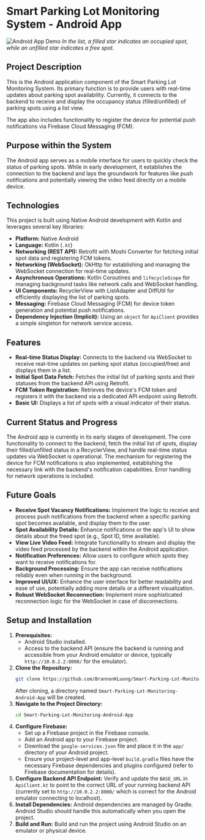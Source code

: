 # Smart Parking Lot Monitoring System - Android App
![Android App Demo](assets/smart-parking-lot-android-demo.gif)
*In the list, a filled star indicates an occupied spot, while an unfilled star indicates a free spot.*
## Project Description

This is the Android application component of the Smart Parking Lot Monitoring System. Its primary function is to provide users with real-time updates about parking spot availability. Currently, it connects to the backend to receive and display the occupancy status (filled/unfilled) of parking spots using a list view.

The app also includes functionality to register the device for potential push notifications via Firebase Cloud Messaging (FCM).

## Purpose within the System

The Android app serves as a mobile interface for users to quickly check the status of parking spots. While in early development, it establishes the connection to the backend and lays the groundwork for features like push notifications and potentially viewing the video feed directly on a mobile device.

## Technologies

This project is built using Native Android development with Kotlin and leverages several key libraries:

* **Platform:** Native Android
* **Language:** Kotlin (`.kt`)
* **Networking (REST API):** Retrofit with Moshi Converter for fetching initial spot data and registering FCM tokens.
* **Networking (WebSocket):** OkHttp for establishing and managing the WebSocket connection for real-time updates.
* **Asynchronous Operations:** Kotlin Coroutines and `lifecycleScope` for managing background tasks like network calls and WebSocket handling.
* **UI Components:** RecyclerView with ListAdapter and DiffUtil for efficiently displaying the list of parking spots.
* **Messaging:** Firebase Cloud Messaging (FCM) for device token generation and potential push notifications.
* **Dependency Injection (Implicit):** Using an `object` for `ApiClient` provides a simple singleton for network service access.

## Features

* **Real-time Status Display:** Connects to the backend via WebSocket to receive real-time updates on parking spot status (occupied/free) and displays them in a list.
* **Initial Spot Data Fetch:** Fetches the initial list of parking spots and their statuses from the backend API using Retrofit.
* **FCM Token Registration:** Retrieves the device's FCM token and registers it with the backend via a dedicated API endpoint using Retrofit.
* **Basic UI:** Displays a list of spots with a visual indicator of their status.

## Current Status and Progress

The Android app is currently in its early stages of development. The core functionality to connect to the backend, fetch the initial list of spots, display their filled/unfilled status in a RecyclerView, and handle real-time status updates via WebSocket is operational. The mechanism for registering the device for FCM notifications is also implemented, establishing the necessary link with the backend's notification capabilities. Error handling for network operations is included.

## Future Goals

* **Receive Spot Vacancy Notifications:** Implement the logic to receive and process push notifications from the backend when a specific parking spot becomes available, and display them to the user.
* **Spot Availability Details:** Enhance notifications or the app's UI to show details about the freed spot (e.g., Spot ID, time available).
* **View Live Video Feed:** Integrate functionality to stream and display the video feed processed by the backend within the Android application.
* **Notification Preferences:** Allow users to configure which spots they want to receive notifications for.
* **Background Processing:** Ensure the app can receive notifications reliably even when running in the background.
* **Improved UI/UX:** Enhance the user interface for better readability and ease of use, potentially adding more details or a different visualization.
* **Robust WebSocket Reconnection:** Implement more sophisticated reconnection logic for the WebSocket in case of disconnections.

## Setup and Installation

1.  **Prerequisites:**
    * Android Studio installed.
    * Access to the backend API (ensure the backend is running and accessible from your Android emulator or device, typically `http://10.0.2.2:8000/` for the emulator).
2.  **Clone the Repository:**
    ```bash
    git clone https://github.com/BrannonKLuong/Smart-Parking-Lot-Monitoring-Android-App
    ```
    After cloning, a directory named `Smart-Parking-Lot-Monitoring-Android-App` will be created.
3.  **Navigate to the Project Directory:**
    ```bash
    cd Smart-Parking-Lot-Monitoring-Android-App
    ```
4.  **Configure Firebase:**
    * Set up a Firebase project in the Firebase console.
    * Add an Android app to your Firebase project.
    * Download the `google-services.json` file and place it in the `app/` directory of your Android project.
    * Ensure your project-level and app-level `build.gradle` files have the necessary Firebase dependencies and plugins configured (refer to Firebase documentation for details).
5.  **Configure Backend API Endpoint:** Verify and update the `BASE_URL` in `ApiClient.kt` to point to the correct URL of your running backend API (currently set to `http://10.0.2.2:8000/` which is correct for the Android emulator connecting to localhost).
6.  **Install Dependencies:** Android dependencies are managed by Gradle. Android Studio should handle this automatically when you open the project.
7.  **Build and Run:** Build and run the project using Android Studio on an emulator or physical device.
